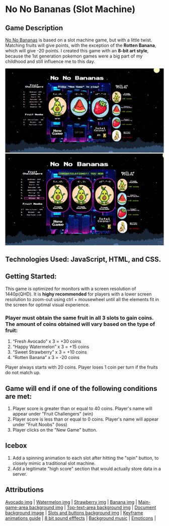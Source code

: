 # No No Bananas (Slot Machine)

## Game Description
 [No No Bananas](https://andrewzjs.github.io/personal-projects/no-no-bananas/) is based on a slot machine game, but with a little twist. Matching fruits will give points, with the exception of the **Rotten Banana**, which will give -20 points. I created this game with an **8-bit art style**, because the 1st generation pokemon games were a big part of my childhood and still influence me to this day. 

 ![Initial Game state](/no-no-bananas/screenshots/game-screenshot.PNG?raw=true)
 ![Win Game State](/no-no-bananas/screenshots/game-win-screenshot.PNG?raw=true)

## Technologies Used: JavaScript, HTML, and CSS. 

## Getting Started: 

 This game is optimized for monitors with a screen resolution of 1440p(QHD).
 It is **highy recommended** for players with a lower screen resolution to zoom-out using ctrl + mousewheel until all the elements fit in the screen for optimal visual experience.

### Player must obtain the same fruit in all 3 slots to gain coins. The amount of coins obtained will vary based on the type of fruit: 
 1. “Fresh Avocado” x 3 = +30 coins 
 2. “Happy Watermelon” x 3 = +15 coins 
 3. “Sweet Strawberry” x 3 = +10 coins 
 4. “Rotten Banana” x 3 = -20 coins 

 Player always starts with 20 coins.
 Player loses 1 coin per turn if the fruits do not match up. 

## Game will end if one of the following conditions are met: 
 1. Player score is greater than or equal to 40 coins. Player's name will appear under "Fruit Challengers" (win) 
 2. Player score is less than or equal to 0 coins. Player's name will appear under "Fruit Noobs" (loss) 
 3. Player clicks on the "New Game" button.

## Icebox 
 1. Add a spinning animation to each slot after hitting the "spin" button, to closely mimic a traditional slot machine.
 2. Add a legitimate "high score" section that would actually store data in a server. 

## Attributions

 [Avocado img](https://img.freepik.com/premium-vector/avocado-pixel-characters-8-bit-fruit-vector-illustrations-game-assets-cross-stitch_614713-1170.jpg?w=2000) |
 [Watermelon img](https://img.freepik.com/premium-vector/8-bit-pixels-watermelon-slices-fruit-pixels-game-icons-illustration-stitch-cross-vector_614713-1187.jpg) |
 [Strawberry img](https://img.freepik.com/premium-vector/8-bit-pixel-strawberry-fruits-pixel-game-assets-cross-stitch-patterns-vector_614713-1185.jpg?w=2000) |
 [Banana img](https://ih1.redbubble.net/image.1269997801.9804/st,small,507x507-pad,600x600,f8f8f8.jpg) |
 [Main-game-area background img](https://wallpapers.com/images/hd/night-sky-8-bit-190cuporbadt1g4h.jpg) |
 [Top-text-area background img](https://i.pinimg.com/originals/e2/74/e1/e274e17933fea9ce7bcc67a186c781c6.gif) |
 [Document background image](https://wallpapers.com/images/hd/night-sky-8-bit-190cuporbadt1g4h.jpg) |
 [Slots and buttons background img](https://images.pond5.com/retro-8-bit-arcade-game-090060814_prevstill.jpeg) |
 [Keyframe animations guide](https://www.joshwcomeau.com/animation/keyframe-animations/) |
 [8 bit sound efffects](https://pixabay.com/sound-effects/search/8-bit/) |
 [Background music](https://freemusicarchive.org/genre/Chiptune/) |
 [Emoticons](https://fsymbols.com/emoticons/) |
